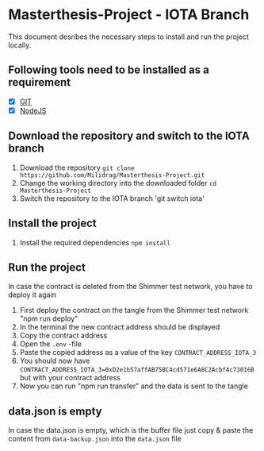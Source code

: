 # Masterthesis-Project - IOTA Branch

This document desribes the necessary steps to install and run the project locally. 

## Following tools need to be installed as a requirement
- [x] [GIT](https://git-scm.com/book/de/v2/Erste-Schritte-Git-installieren)
- [x] [NodeJS](https://nodejs.org/en/download)

## Download the repository and switch to the IOTA branch 
1. Download the repository `git clone https://github.com/Milidrag/Masterthesis-Project.git`
2. Change the working directory into the downloaded folder `cd Masterthesis-Project`
3. Switch the repository to the IOTA branch 'git switch iota'

## Install the project
1. Install the required dependencies `npm install`

## Run the project 
In case the contract is deleted from the Shimmer test network, you have to deploy it again 

1. First deploy the contract on the tangle from the Shimmer test network "npm run deploy"
2. In the terminal the new contract address should be displayed
3. Copy the contract address
4. Open the `.env` -file 
5. Paste the copied address as a value of the key `CONTRACT_ADDRESS_IOTA_3` 
6. You should now have `CONTRACT_ADDRESS_IOTA_3=0xD2e1b57affAB75BC4cd571e6A8C2AcbfAc73016B` but with your contract address 
7. Now you can run "npm run transfer" and the data is sent to the tangle 

## data.json is empty
In case the data.json is empty, which is the buffer file just copy & paste the content from `data-backup.json` into the `data.json` file
